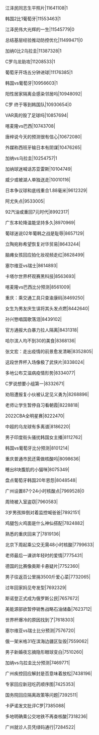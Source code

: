 江泽民同志生平照片|11641108|1

韩国2比1葡萄牙|11553463|1

江泽民伟大光辉的一生|11545779|0

总结基层经验推动防控优化|11499471|0

加纳0比2乌拉圭|11387328|1

C罗乌龙助攻|11208533|1

葡萄牙开场五分钟进球|11176385|1

韩国vs葡萄牙|10956603|1

阳性居家隔离会感染邻居吗|10948092|

C罗 终于等到韩国队|10930654|0

VAR真的毁了足球吗|10857694|

喀麦隆vs巴西|10743708|

唐梓说今天的预测很有信心|10672080|

外媒称西班牙输日本有阴谋|10476265|

加纳vs乌拉圭|10254757|1

加纳球迷喊话苏亚雷斯|10104749|

威少或被湖人单独送走|10010116|

日本争议球和底线重合1.88毫米|9612329|

阿尤失点|9533005|

92汽油或重回7元时代|8992317|

广东本轮降温能坚持多久|8970969|

葡球迷说02年葡韩之战是耻辱|8657129|

立陶宛称希望恢复对华贸易|8643244|

脑瘫女孩回应拍化妆视频走红|8628499|

塞尔维亚vs瑞士|8614893|

卡塔尔世界杯观赛黑科技|8563693|

喀麦隆vs巴西比分预测|8561009|

重庆：乘交通工具只查渝康码|8469250|

女生为男友庆生误将其头发点燃|8442640|

孙兴慜唱国歌落泪|8439102|

官方通报大白暴力拉人隔离|8431318|

哈尔滨人均不到30的美食|8368136|

张文宏：走出疫情的前景愈发清晰|8352805|

这段世界杯入场像极了武侠片|8338024|

多地公布艾滋病疫情形势|8334077|

C罗说想要小组第一|8332671|

劝阻遭报复小伙被认定见义勇为|8268896|

老师让学生暂停自习看朝霞|8228818|

2022CBA全明星赛|8222470|

中超的乌龙球有多离谱|8186220|

男子印度街头骚扰韩国女主播|8112762|

韩国vs葡萄牙比分预测|8101214|

重庆普通市民还需做核酸吗|8098636|

睡出8块腹肌的小猫咪|8075349|

盘点葡萄牙韩国20年恩怨|8048548|

广州设置87个24小时核酸点|7969528|0

周琦被入室盗窃|7960583|

3岁男孩摔倒对着监控喊爸爸|7892151|

鸡腿包火鸡面是什么神仙搭配|7824882|

熟悉的重庆回来了|7819136|

北京下周起乘公交无需48小时核酸|7799633|

老师最后一课讲年轻时的爱情|7775431|

德国的比赛像奥斯卡悬疑片|7752360|

男子往返百公里捐3500斤爱心菜|7732065|

过年回家妈见夸发型|7692329|

斯诺登正式成为俄罗斯公民|7657672|

美能源部欲暂停销售战略石油储备|7623712|

世界杯爆冷的原因找到了|7618303|

塞尔维亚vs瑞士比分预测|7576720|

俄一架米格31在滨海边疆区坠毁|7559062|

男子新婚夜忘摘隐形眼球变白|7510260|

加纳vs乌拉圭比分预测|7469771|

广州疾控回应解封是否意味着放松|7438196|

专家回应新冠吃药顺序图|7425353|

国务院回应隔离政策等问题|7392511|

卡萨诺发文批评C罗|7385088|

多地明确乘公交地铁不再查核酸|7318236|

广州就诊人员凭绿码通行|7284522|

